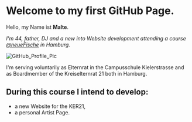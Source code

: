 # Welcome to my first GitHub Page.

Hello,
my Name ist **Malte**. 

*I'm 44, father, DJ and a new into Website development attending a course [@neueFische](https://github.com/neuefische) in Hamburg.*


![GitHub_Profile_Pic](https://github.com/JMaltePetersen/JMP/assets/148753903/b71e573d-c5bc-4f05-8ec5-4e048f88f2bf)


I'm serving voluntarily as Elternrat in the Campusschule Kielerstrasse and as Boardmember of the Kreiselternrat 21 both in Hamburg.

## During this course I intend to develop:

- a new Website for the KER21,
- a personal Artist Page.



  
